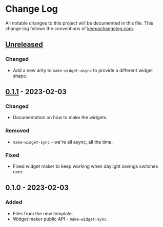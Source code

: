 # Change Log
All notable changes to this project will be documented in this file. This change log follows the conventions of [keepachangelog.com](http://keepachangelog.com/).

## [Unreleased]
### Changed
- Add a new arity to `make-widget-async` to provide a different widget shape.

## [0.1.1] - 2023-02-03
### Changed
- Documentation on how to make the widgets.

### Removed
- `make-widget-sync` - we're all async, all the time.

### Fixed
- Fixed widget maker to keep working when daylight savings switches over.

## 0.1.0 - 2023-02-03
### Added
- Files from the new template.
- Widget maker public API - `make-widget-sync`.

[Unreleased]: https://sourcehost.site/your-name/primes/compare/0.1.1...HEAD
[0.1.1]: https://sourcehost.site/your-name/primes/compare/0.1.0...0.1.1
